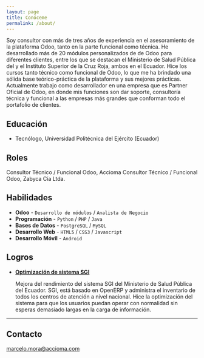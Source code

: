 ```yaml
---
layout: page
title: Conóceme
permalink: /about/
---
```


Soy consultor con más de tres años de experiencia en el asesoramiento de la plataforma Odoo, tanto en la parte funcional como técnica. He desarrollado más de 20 módulos personalizados de de Odoo para diferentes clientes, entre los que se destacan el Ministerio de Salud Pública del y el Instituto Superior de la Cruz Roja, ambos en el Ecuador. Hice los cursos tanto técnico como funcional de Odoo, lo que me ha brindado una sólida base teórico-práctica de la plataforma y sus mejores prácticas.
Actualmente trabajo como desarrollador en una empresa que es Partner Oficial de Odoo, en donde mis funciones son dar soporte, consultoría técnica y funcional a las empresas más grandes que conforman todo el portafolio de clientes.

## Educación

* Tecnólogo, Universidad Politécnica del Ejército (Ecuador)

## Roles

Consultor Técnico / Funcional Odoo, Accioma
Consultor Técnico / Funcional Odoo, Zabyca Cía Ltda.

## Habilidades

* **Odoo** - `Desarrollo de módulos` / `Analista de Negocio` 
* **Programación** - `Python` / `PHP` / `Java`
* **Bases de Datos** - `PostgreSQL` / `MySQL`
* **Desarrollo Web** - `HTML5` / `CSS3` / `Javascript` 
* **Desarrollo Móvil** - `Android`
    
    
## Logros


* [**Optimización de sistema SGI**](#) 
   
   Mejora del rendimiento del sistema SGI del Ministerio de Salud Pública del Ecuador. SGI, está basado en OpenERP y administra el inventario de todos los centros de atención a nivel nacional. Hice la optimización del sistema para que los usuarios puedan operar con normalidad sin esperas demasiado largas en la carga de información.
***

## Contacto

[marcelo.mora@accioma.com](mailto:marcelo.mora@accioma.com)
